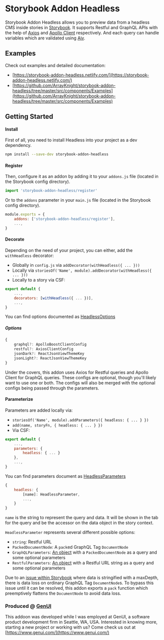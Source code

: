 # Storybook Addon Headless

Storybook Addon Headless allows you to preview data from a headless CMS inside stories in [Storybook](https://storybook.js.org/). It supports Restful and GraphQL APIs with the help of [Axios](https://github.com/axios/axios) and [Apollo Client](https://github.com/apollographql/apollo-client) respectively. And each query can handle variables which are validated using [Ajv](https://github.com/epoberezkin/ajv).

## Examples

Check out examples and detailed documentation:

-   [https://storybook-addon-headless.netlify.com/](https://storybook-addon-headless.netlify.com/)
-   [https://github.com/ArrayKnight/storybook-addon-headless/tree/master/src/components/Examples](https://github.com/ArrayKnight/storybook-addon-headless/tree/master/src/components/Examples)

## Getting Started

#### Install

First of all, you need to install Headless into your project as a dev dependency.

```sh
npm install --save-dev storybook-addon-headless
```

#### Register

Then, configure it as an addon by adding it to your `addons.js` file (located in the Storybook config directory).

```js
import 'storybook-addon-headless/register'
```

Or to the `addons` parameter in your `main.js` file (located in the Storybook config directory).

```js
module.exports = {
    addons: ['storybook-addon-headless/register'],
    ...,
}
```

#### Decorate

Depending on the need of your project, you can either, add the `withHeadless` decorator:

-   Globally in `config.js` via `addDecorator(withHeadless({ ... }))`
-   Locally via `storiesOf('Name', module).addDecorator(withHeadless({ ... }))`
-   Locally to a story via CSF:

```js
export default {
    ...,
    decorators: [withHeadless({ ... })],
    ...,
}
```

You can find options documented as [HeadlessOptions](https://github.com/ArrayKnight/storybook-addon-headless/blob/master/src/types.ts#L18)

##### Options

```js
{
    graphql?: ApolloBoostClientConfig
    restful?: AxiosClientConfig
    jsonDark?: ReactJsonViewThemeKey
    jsonLight?: ReactJsonViewThemeKey
}
```

Under the covers, this addon uses Axios for Restful queries and Apollo Client for GraphQL queries. These configs are optional, though you'll likely want to use one or both. The configs will also be merged with the optional configs being passed through the parameters.

#### Parameterize

Parameters are added locally via:

-   `storiesOf('Name', module).addParameters({ headless: { ... } })`
-   `add(name, storyFn, { headless: { ... } })`
-   Via CSF:

```js
export default {
    ...,
    parameters: {
        headless: { ... }
    },
    ...,
}
```

You can find parameters document as [HeadlessParameters](https://github.com/ArrayKnight/storybook-addon-headless/blob/master/src/types.ts#L27)

```js
{
    headless: {
        [name]: HeadlessParameter,
        ...,
    }
}
```

`name` is the string to represent the query and data. It will be shown in the tab for the query and be the accessor on the data object in the story context.

`HeadlessParameter` represents several different possible options:

-   `string`: Restful URL
-   `PackedDocumentNode`: A `pack`ed GraphQL Tag `DocumentNode`
-   `GraphQLParameters`: [An object](https://github.com/ArrayKnight/storybook-addon-headless/blob/master/src/types.ts#L63) with a `PackedDocumentNode` as a query and some optional parameters
-   `RestfulParameters`: [An object](https://github.com/ArrayKnight/storybook-addon-headless/blob/master/src/types.ts#L68) with a Restful URL string as a query and some optional parameters

Due to an [issue within Storybook](https://github.com/storybookjs/storybook/issues/9534) where data is stringified with a maxDepth, there is data loss on ordinary GraphQL Tag `DocumentNode`s. To bypass this issue until it can be resolved, this addon exports a `pack` function which preemptively flattens the `DocumentNode` to avoid data loss.

### Produced @ [GenUI](https://www.genui.com/)

This addoon was developed while I was employed at GenUI, a software product development firm in Seattle, WA, USA. Interested in knowing more, starting a new project or working with us? Come check us out at [https://www.genui.com/](https://www.genui.com/)
